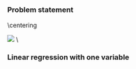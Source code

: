 # 

## 

### Problem statement 

\centering 

![](2018-03-09-15-26-11.png) \ 



### Linear regression with one variable 

